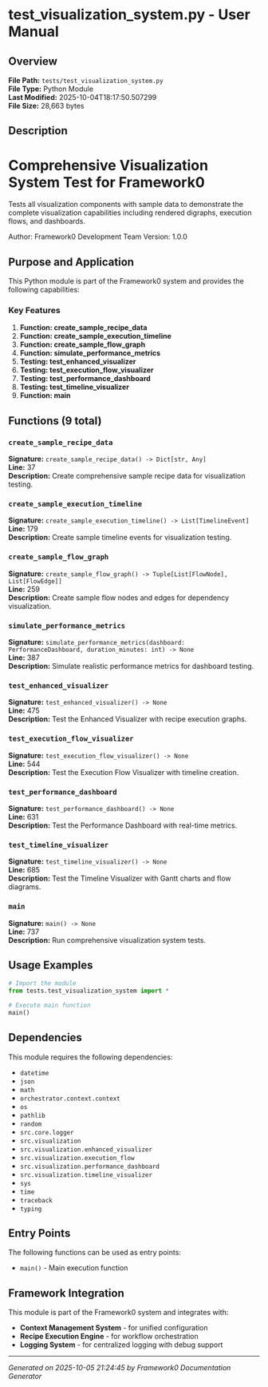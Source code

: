 # test_visualization_system.py - User Manual

## Overview
**File Path:** `tests/test_visualization_system.py`  
**File Type:** Python Module  
**Last Modified:** 2025-10-04T18:17:50.507299  
**File Size:** 28,663 bytes  

## Description
Comprehensive Visualization System Test for Framework0
=====================================================

Tests all visualization components with sample data to demonstrate the complete
visualization capabilities including rendered digraphs, execution flows, and dashboards.

Author: Framework0 Development Team
Version: 1.0.0

## Purpose and Application
This Python module is part of the Framework0 system and provides the following capabilities:

### Key Features
1. **Function: create_sample_recipe_data**
2. **Function: create_sample_execution_timeline**
3. **Function: create_sample_flow_graph**
4. **Function: simulate_performance_metrics**
5. **Testing: test_enhanced_visualizer**
6. **Testing: test_execution_flow_visualizer**
7. **Testing: test_performance_dashboard**
8. **Testing: test_timeline_visualizer**
9. **Function: main**

## Functions (9 total)

### `create_sample_recipe_data`

**Signature:** `create_sample_recipe_data() -> Dict[str, Any]`  
**Line:** 37  
**Description:** Create comprehensive sample recipe data for visualization testing.

### `create_sample_execution_timeline`

**Signature:** `create_sample_execution_timeline() -> List[TimelineEvent]`  
**Line:** 179  
**Description:** Create sample timeline events for visualization testing.

### `create_sample_flow_graph`

**Signature:** `create_sample_flow_graph() -> Tuple[List[FlowNode], List[FlowEdge]]`  
**Line:** 259  
**Description:** Create sample flow nodes and edges for dependency visualization.

### `simulate_performance_metrics`

**Signature:** `simulate_performance_metrics(dashboard: PerformanceDashboard, duration_minutes: int) -> None`  
**Line:** 387  
**Description:** Simulate realistic performance metrics for dashboard testing.

### `test_enhanced_visualizer`

**Signature:** `test_enhanced_visualizer() -> None`  
**Line:** 475  
**Description:** Test the Enhanced Visualizer with recipe execution graphs.

### `test_execution_flow_visualizer`

**Signature:** `test_execution_flow_visualizer() -> None`  
**Line:** 544  
**Description:** Test the Execution Flow Visualizer with timeline creation.

### `test_performance_dashboard`

**Signature:** `test_performance_dashboard() -> None`  
**Line:** 631  
**Description:** Test the Performance Dashboard with real-time metrics.

### `test_timeline_visualizer`

**Signature:** `test_timeline_visualizer() -> None`  
**Line:** 685  
**Description:** Test the Timeline Visualizer with Gantt charts and flow diagrams.

### `main`

**Signature:** `main() -> None`  
**Line:** 737  
**Description:** Run comprehensive visualization system tests.


## Usage Examples

```python
# Import the module
from tests.test_visualization_system import *

# Execute main function
main()
```


## Dependencies

This module requires the following dependencies:

- `datetime`
- `json`
- `math`
- `orchestrator.context.context`
- `os`
- `pathlib`
- `random`
- `src.core.logger`
- `src.visualization`
- `src.visualization.enhanced_visualizer`
- `src.visualization.execution_flow`
- `src.visualization.performance_dashboard`
- `src.visualization.timeline_visualizer`
- `sys`
- `time`
- `traceback`
- `typing`


## Entry Points

The following functions can be used as entry points:

- `main()` - Main execution function


## Framework Integration

This module is part of the Framework0 system and integrates with:

- **Context Management System** - for unified configuration
- **Recipe Execution Engine** - for workflow orchestration
- **Logging System** - for centralized logging with debug support


---
*Generated on 2025-10-05 21:24:45 by Framework0 Documentation Generator*
